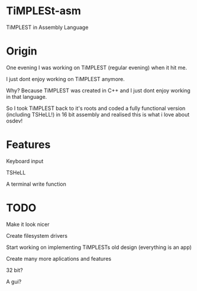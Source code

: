 # TiMPLESt-asm
TiMPLEST in Assembly Language

# Origin

One evening I was working on TiMPLEST (regular evening) when it hit me.

I just dont enjoy working on TiMPLEST anymore.

Why? Because TiMPLEST was created in C++ and I just dont enjoy working in that language.

So I took TiMPLEST back to it's roots and coded a fully functional version (including TSHeLL!) in 16 bit assembly and realised this is what i love about osdev!


# Features
Keyboard input

TSHeLL

A terminal write function

# TODO
Make it look nicer

Create filesystem drivers

Start working on implementing TiMPLESTs old design (everything is an app)

Create many more aplications and features

32 bit?

A gui?
